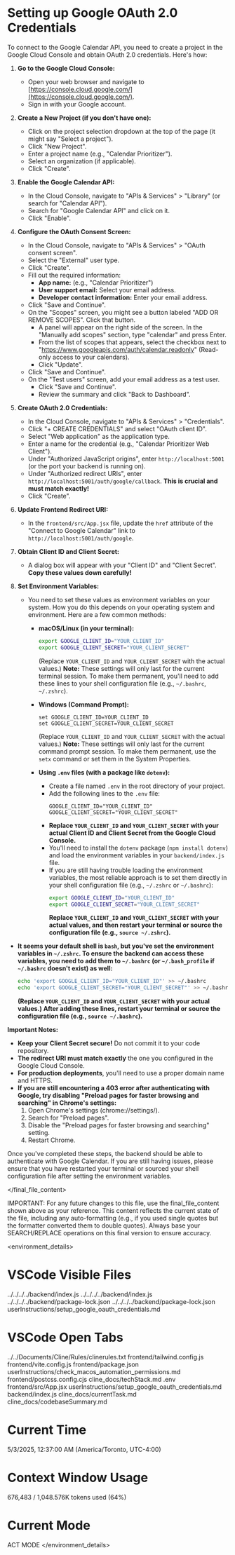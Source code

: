 # Setting up Google OAuth 2.0 Credentials

To connect to the Google Calendar API, you need to create a project in the Google Cloud Console and obtain OAuth 2.0 credentials. Here's how:

1.  **Go to the Google Cloud Console:**
    *   Open your web browser and navigate to [https://console.cloud.google.com/](https://console.cloud.google.com/).
    *   Sign in with your Google account.

2.  **Create a New Project (if you don't have one):**
    *   Click on the project selection dropdown at the top of the page (it might say "Select a project").
    *   Click "New Project".
    *   Enter a project name (e.g., "Calendar Prioritizer").
    *   Select an organization (if applicable).
    *   Click "Create".

3.  **Enable the Google Calendar API:**
    *   In the Cloud Console, navigate to "APIs & Services" > "Library" (or search for "Calendar API").
    *   Search for "Google Calendar API" and click on it.
    *   Click "Enable".

4.  **Configure the OAuth Consent Screen:**
    *   In the Cloud Console, navigate to "APIs & Services" > "OAuth consent screen".
    *   Select the "External" user type.
    *   Click "Create".
    *   Fill out the required information:
        *   **App name:** (e.g., "Calendar Prioritizer")
        *   **User support email:** Select your email address.
        *   **Developer contact information:** Enter your email address.
    *   Click "Save and Continue".
    *   On the "Scopes" screen, you might see a button labeled "ADD OR REMOVE SCOPES". Click that button.
        *   A panel will appear on the right side of the screen. In the "Manually add scopes" section, type "calendar" and press Enter.
        *   From the list of scopes that appears, select the checkbox next to "https://www.googleapis.com/auth/calendar.readonly" (Read-only access to your calendars).
        *   Click "Update".
    *   Click "Save and Continue".
    *   On the "Test users" screen, add your email address as a test user.
        *   Click "Save and Continue".
        *   Review the summary and click "Back to Dashboard".

5.  **Create OAuth 2.0 Credentials:**
    *   In the Cloud Console, navigate to "APIs & Services" > "Credentials".
    *   Click "+ CREATE CREDENTIALS" and select "OAuth client ID".
    *   Select "Web application" as the application type.
    *   Enter a name for the credential (e.g., "Calendar Prioritizer Web Client").
    *   Under "Authorized JavaScript origins", enter `http://localhost:5001` (or the port your backend is running on).
    *   Under "Authorized redirect URIs", enter `http://localhost:5001/auth/google/callback`. **This is crucial and must match exactly!**
    *   Click "Create".

6.  **Update Frontend Redirect URI:**
    *   In the `frontend/src/App.jsx` file, update the `href` attribute of the "Connect to Google Calendar" link to `http://localhost:5001/auth/google`.

7.  **Obtain Client ID and Client Secret:**
    *   A dialog box will appear with your "Client ID" and "Client Secret". **Copy these values down carefully!**

8.  **Set Environment Variables:**
    *   You need to set these values as environment variables on your system. How you do this depends on your operating system and environment. Here are a few common methods:

        *   **macOS/Linux (in your terminal):**
            ```bash
            export GOOGLE_CLIENT_ID="YOUR_CLIENT_ID"
            export GOOGLE_CLIENT_SECRET="YOUR_CLIENT_SECRET"
            ```
            (Replace `YOUR_CLIENT_ID` and `YOUR_CLIENT_SECRET` with the actual values.)
            **Note:** These settings will only last for the current terminal session. To make them permanent, you'll need to add these lines to your shell configuration file (e.g., `~/.bashrc`, `~/.zshrc`).

        *   **Windows (Command Prompt):**
            ```batch
            set GOOGLE_CLIENT_ID=YOUR_CLIENT_ID
            set GOOGLE_CLIENT_SECRET=YOUR_CLIENT_SECRET
            ```
            (Replace `YOUR_CLIENT_ID` and `YOUR_CLIENT_SECRET` with the actual values.)
            **Note:** These settings will only last for the current command prompt session. To make them permanent, use the `setx` command or set them in the System Properties.

        *   **Using `.env` files (with a package like `dotenv`):**
            *   Create a file named `.env` in the root directory of your project.
            *   Add the following lines to the `.env` file:
                ```
                GOOGLE_CLIENT_ID="YOUR_CLIENT_ID"
                GOOGLE_CLIENT_SECRET="YOUR_CLIENT_SECRET"
                ```
            *   **Replace `YOUR_CLIENT_ID` and `YOUR_CLIENT_SECRET` with your actual Client ID and Client Secret from the Google Cloud Console.**
            *   You'll need to install the `dotenv` package (`npm install dotenv`) and load the environment variables in your `backend/index.js` file.
            *   If you are still having trouble loading the environment variables, the most reliable approach is to set them directly in your shell configuration file (e.g., `~/.zshrc` or `~/.bashrc`):
                ```bash
                export GOOGLE_CLIENT_ID="YOUR_CLIENT_ID"
                export GOOGLE_CLIENT_SECRET="YOUR_CLIENT_SECRET"
                ```
                **Replace `YOUR_CLIENT_ID` and `YOUR_CLIENT_SECRET` with your actual values, and then restart your terminal or source the configuration file (e.g., `source ~/.zshrc`).**

*   **It seems your default shell is `bash`, but you've set the environment variables in `~/.zshrc`. To ensure the backend can access these variables, you need to add them to `~/.bashrc` (or `~/.bash_profile` if `~/.bashrc` doesn't exist) as well:**
    ```bash
    echo 'export GOOGLE_CLIENT_ID="YOUR_CLIENT_ID"' >> ~/.bashrc
    echo 'export GOOGLE_CLIENT_SECRET="YOUR_CLIENT_SECRET"' >> ~/.bashrc
    ```
    **(Replace `YOUR_CLIENT_ID` and `YOUR_CLIENT_SECRET` with your actual values.) After adding these lines, restart your terminal or source the configuration file (e.g., `source ~/.bashrc`).**

**Important Notes:**

*   **Keep your Client Secret secure!** Do not commit it to your code repository.
*   **The redirect URI must match exactly** the one you configured in the Google Cloud Console.
*   **For production deployments**, you'll need to use a proper domain name and HTTPS.
*   **If you are still encountering a 403 error after authenticating with Google, try disabling "Preload pages for faster browsing and searching" in Chrome's settings:**
    1.  Open Chrome's settings (chrome://settings/).
    2.  Search for "Preload pages".
    3.  Disable the "Preload pages for faster browsing and searching" setting.
    4.  Restart Chrome.

Once you've completed these steps, the backend should be able to authenticate with Google Calendar. If you are still having issues, please ensure that you have restarted your terminal or sourced your shell configuration file after setting the environment variables.

</final_file_content>

IMPORTANT: For any future changes to this file, use the final_file_content shown above as your reference. This content reflects the current state of the file, including any auto-formatting (e.g., if you used single quotes but the formatter converted them to double quotes). Always base your SEARCH/REPLACE operations on this final version to ensure accuracy.

<environment_details>
# VSCode Visible Files
../../../../backend/index.js
../../../../backend/index.js
../../../../backend/package-lock.json
../../../../backend/package-lock.json
userInstructions/setup_google_oauth_credentials.md

# VSCode Open Tabs
../../Documents/Cline/Rules/clinerules.txt
frontend/tailwind.config.js
frontend/vite.config.js
frontend/package.json
userInstructions/check_macos_automation_permissions.md
frontend/postcss.config.cjs
cline_docs/techStack.md
.env
frontend/src/App.jsx
userInstructions/setup_google_oauth_credentials.md
backend/index.js
cline_docs/currentTask.md
cline_docs/codebaseSummary.md

# Current Time
5/3/2025, 12:37:00 AM (America/Toronto, UTC-4:00)

# Context Window Usage
676,483 / 1,048.576K tokens used (64%)

# Current Mode
ACT MODE
</environment_details>
